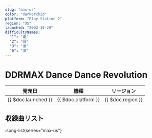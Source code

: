 ```yaml
---
slug: "max-us"
color: "darkorchid"
platform: "Play Station 2"
region: "US"
launched: "2002-10-29"
difficultyNames:
  "1": "楽"
  "2": "踊"
  "3": "激"
  "6": "激"
---
```


# DDRMAX Dance Dance Revolution

|発売日|機種|リージョン|
|------|----|---------|
|{{ $doc.launched }}|{{ $doc.platform }}|{{ $doc.region }}|

## 収録曲リスト

:song-list{series="max-us"}
